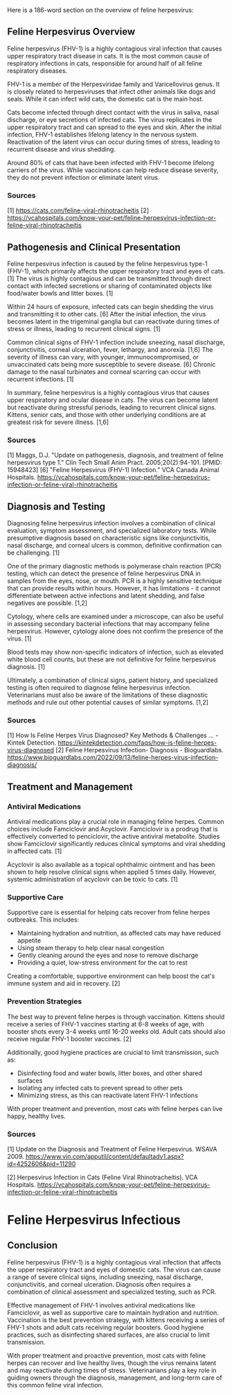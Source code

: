 Here is a 186-word section on the overview of feline herpesvirus:

## Feline Herpesvirus Overview

Feline herpesvirus (FHV-1) is a highly contagious viral infection that causes upper respiratory tract disease in cats. It is the most common cause of respiratory infections in cats, responsible for around half of all feline respiratory diseases. 

FHV-1 is a member of the Herpesviridae family and Varicellovirus genus. It is closely related to herpesviruses that infect other animals like dogs and seals. While it can infect wild cats, the domestic cat is the main host.

Cats become infected through direct contact with the virus in saliva, nasal discharge, or eye secretions of infected cats. The virus replicates in the upper respiratory tract and can spread to the eyes and skin. After the initial infection, FHV-1 establishes lifelong latency in the nervous system. Reactivation of the latent virus can occur during times of stress, leading to recurrent disease and virus shedding.

Around 80% of cats that have been infected with FHV-1 become lifelong carriers of the virus. While vaccinations can help reduce disease severity, they do not prevent infection or eliminate latent virus.

### Sources
[1] https://cats.com/feline-viral-rhinotracheitis
[2] https://vcahospitals.com/know-your-pet/feline-herpesvirus-infection-or-feline-viral-rhinotracheitis

## Pathogenesis and Clinical Presentation

Feline herpesvirus infection is caused by the feline herpesvirus type-1 (FHV-1), which primarily affects the upper respiratory tract and eyes of cats. [1] The virus is highly contagious and can be transmitted through direct contact with infected secretions or sharing of contaminated objects like food/water bowls and litter boxes. [1] 

Within 24 hours of exposure, infected cats can begin shedding the virus and transmitting it to other cats. [6] After the initial infection, the virus becomes latent in the trigeminal ganglia but can reactivate during times of stress or illness, leading to recurrent clinical signs. [1]

Common clinical signs of FHV-1 infection include sneezing, nasal discharge, conjunctivitis, corneal ulceration, fever, lethargy, and anorexia. [1,6] The severity of illness can vary, with younger, immunocompromised, or unvaccinated cats being more susceptible to severe disease. [6] Chronic damage to the nasal turbinates and corneal scarring can occur with recurrent infections. [1]

In summary, feline herpesvirus is a highly contagious virus that causes upper respiratory and ocular disease in cats. The virus can become latent but reactivate during stressful periods, leading to recurrent clinical signs. Kittens, senior cats, and those with other underlying conditions are at greatest risk for severe illness. [1,6]

### Sources
[1] Maggs, D.J. "Update on pathogenesis, diagnosis, and treatment of feline herpesvirus type 1." Clin Tech Small Anim Pract. 2005;20(2):94-101. [PMID: 15948423]
[6] "Feline Herpesvirus (FHV-1) Infection." VCA Canada Animal Hospitals. https://vcahospitals.com/know-your-pet/feline-herpesvirus-infection-or-feline-viral-rhinotracheitis

## Diagnosis and Testing

Diagnosing feline herpesvirus infection involves a combination of clinical evaluation, symptom assessment, and specialized laboratory tests. While presumptive diagnosis based on characteristic signs like conjunctivitis, nasal discharge, and corneal ulcers is common, definitive confirmation can be challenging. [1]

One of the primary diagnostic methods is polymerase chain reaction (PCR) testing, which can detect the presence of feline herpesvirus DNA in samples from the eyes, nose, or mouth. PCR is a highly sensitive technique that can provide results within hours. However, it has limitations - it cannot differentiate between active infections and latent shedding, and false negatives are possible. [1,2]

Cytology, where cells are examined under a microscope, can also be useful in assessing secondary bacterial infections that may accompany feline herpesvirus. However, cytology alone does not confirm the presence of the virus. [1]

Blood tests may show non-specific indicators of infection, such as elevated white blood cell counts, but these are not definitive for feline herpesvirus diagnosis. [1] 

Ultimately, a combination of clinical signs, patient history, and specialized testing is often required to diagnose feline herpesvirus infection. Veterinarians must also be aware of the limitations of these diagnostic methods and rule out other potential causes of similar symptoms. [1,2]

### Sources
[1] How Is Feline Herpes Virus Diagnosed? Key Methods & Challenges ... - Kintek Detection. https://kintekdetection.com/faqs/how-is-feline-herpes-virus-diagnosed
[2] Feline Herpesvirus Infection- Diagnosis - Bioguardlabs. https://www.bioguardlabs.com/2022/09/13/feline-herpes-virus-infection-diagnosis/

## Treatment and Management

### Antiviral Medications

Antiviral medications play a crucial role in managing feline herpes. Common choices include Famciclovir and Acyclovir. Famciclovir is a prodrug that is effectively converted to penciclovir, the active antiviral metabolite. Studies show Famciclovir significantly reduces clinical symptoms and viral shedding in affected cats. [1]

Acyclovir is also available as a topical ophthalmic ointment and has been shown to help resolve clinical signs when applied 5 times daily. However, systemic administration of acyclovir can be toxic to cats. [1]

### Supportive Care

Supportive care is essential for helping cats recover from feline herpes outbreaks. This includes:

- Maintaining hydration and nutrition, as affected cats may have reduced appetite
- Using steam therapy to help clear nasal congestion
- Gently cleaning around the eyes and nose to remove discharge
- Providing a quiet, low-stress environment for the cat to rest

Creating a comfortable, supportive environment can help boost the cat's immune system and aid in recovery. [2]

### Prevention Strategies

The best way to prevent feline herpes is through vaccination. Kittens should receive a series of FHV-1 vaccines starting at 6-8 weeks of age, with booster shots every 3-4 weeks until 16-20 weeks old. Adult cats should also receive regular FHV-1 booster vaccines. [2]

Additionally, good hygiene practices are crucial to limit transmission, such as:

- Disinfecting food and water bowls, litter boxes, and other shared surfaces
- Isolating any infected cats to prevent spread to other pets
- Minimizing stress, as this can reactivate latent FHV-1 infections

With proper treatment and prevention, most cats with feline herpes can live happy, healthy lives.

### Sources

[1] Update on the Diagnosis and Treatment of Feline Herpesvirus. WSAVA 2009. https://www.vin.com/apputil/content/defaultadv1.aspx?id=4252606&pid=11290

[2] Herpesvirus Infection in Cats (Feline Viral Rhinotracheitis). VCA Hospitals. https://vcahospitals.com/know-your-pet/feline-herpesvirus-infection-or-feline-viral-rhinotracheitis

# Feline Herpesvirus Infectious

## Conclusion

Feline herpesvirus (FHV-1) is a highly contagious viral infection that affects the upper respiratory tract and eyes of domestic cats. The virus can cause a range of severe clinical signs, including sneezing, nasal discharge, conjunctivitis, and corneal ulceration. Diagnosis often requires a combination of clinical assessment and specialized testing, such as PCR. 

Effective management of FHV-1 involves antiviral medications like Famciclovir, as well as supportive care to maintain hydration and nutrition. Vaccination is the best prevention strategy, with kittens receiving a series of FHV-1 shots and adult cats receiving regular boosters. Good hygiene practices, such as disinfecting shared surfaces, are also crucial to limit transmission.

With proper treatment and proactive prevention, most cats with feline herpes can recover and live healthy lives, though the virus remains latent and may reactivate during times of stress. Veterinarians play a key role in guiding owners through the diagnosis, management, and long-term care of this common feline viral infection.